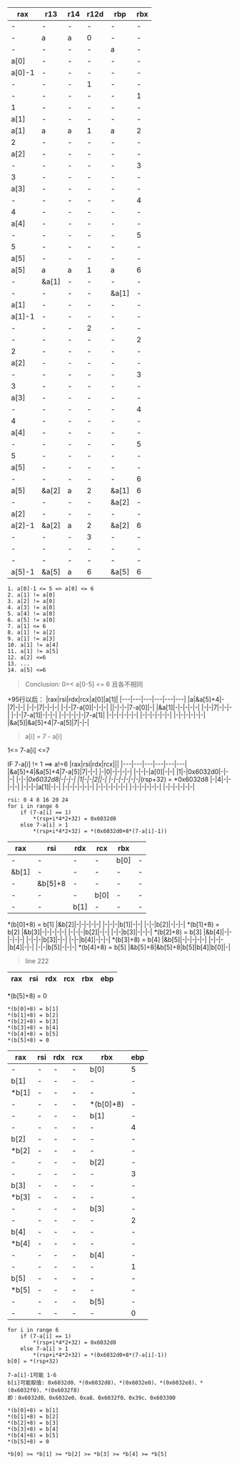|rax|r13|r14|r12d|rbp|rbx|
|---|---|---|---|---|---|
|-|-|-|-|-|-|
|-|a|a|0|-|-|
|-|-|-|-|a|-|
|a[0]|-|-|-|-|-|
|a[0]-1|-|-|-|-|-|
|-|-|-|1|-|-|
|-|-|-|-|-|1|
|1|-|-|-|-|-|
|a[1]|-|-|-|-|-|
|a[1]|a|a|1|a|2|
|2|-|-|-|-|-|
|a[2]|-|-|-|-|-|
|-|-|-|-|-|3|
|3|-|-|-|-|-|
|a[3]|-|-|-|-|-|
|-|-|-|-|-|4|
|4|-|-|-|-|-|
|a[4]|-|-|-|-|-|
|-|-|-|-|-|5|
|5|-|-|-|-|-|
|a[5]|-|-|-|-|-|
|a[5]|a|a|1|a|6|
|-|&a[1]|-|-|-|-|
|-|-|-|-|&a[1]|-|
|a[1]|-|-|-|-|-|
|a[1]-1|-|-|-|-|-|
|-|-|-|2|-|-|
|-|-|-|-|-|2|
|2|-|-|-|-|-|
|a[2]|-|-|-|-|-|
|-|-|-|-|-|3|
|3|-|-|-|-|-|
|a[3]|-|-|-|-|-|
|-|-|-|-|-|4|
|4|-|-|-|-|-|
|a[4]|-|-|-|-|-|
|-|-|-|-|-|5|
|5|-|-|-|-|-|
|a[5]|-|-|-|-|-|
|-|-|-|-|-|6|
|a[5]|&a[2]|a|2|&a[1]|6|
|-|-|-|-|&a[2]|-|
|a[2]|-|-|-|-|-|
|a[2]-1|&a[2]|a|2|&a[2]|6|
|-|-|-|3|-|-|
|-|-|-|-|-|-|
|-|-|-|-|-|-|
|a[5]-1|&a[5]|a|6|&a[5]|6|

> 
    1. a[0]-1 <= 5 => a[0] <= 6
    2. a[1] != a[0]
    3. a[2] != a[0]
    4. a[3] != a[0]
    5. a[4] != a[0]
    6. a[5] != a[0]
    7. a[1] <= 6
    8. a[1] != a[2]
    9. a[1] != a[3]
    10. a[1] != a[4]
    11. a[1] != a[5]
    12. a[2] <=6
    13. ...
    14. a[5] <=6
> Conclusion: 0=< a[0-5] <= 6 且各不相同


+95行以后：
|rax|rsi|rdx|rcx|a[0]|a[1]|
|---|---|---|---|---|---|
|a|&a[5]+4|-|7|-|-|
|-|-|7|-|-|-|
|-|-|7-a[0]|-|-|-|
||-|-|-|7-a[0]|-|
|&a[1]|-|-|-|-|-|
|-|-|7|-|-|-|
|-|-|7-a[1]|-|-|-|
|-|-|-|-|-|7-a[1]|
|-|-|-|-|-|-|
|-|-|-|-|-|-|
|-|-|-|-|-|-|
|&a[5]|&a[5]+4|7-a[5]|7|-|-|

> a[i] = 7 - a[i]

1<= 7-a[i] <=7

IF 7-a[i] != 1 ==> a!=6
|rax|rsi|rdx|rcx|||
|---|---|---|---|---|---|
|&a[5]+4|&a[5]+4|7-a[5]|7|-|-|
|-|0|-|-|-|-|
|-|-|-|a[0]|-|-|
|1|-|0x6032d0|-|-|-|
|-|-|*0x6032d8|-|-|-|
|1|-|-|2||-|
|-|-|-|-|-|-|*(rsp+32) = *0x6032d8
|-|4|-|-|-|-|
|-|-|-|a[1]|-|-|
|-|-|-|-|-|-|
|-|-|-|-|-|-|
|-|-|-|-|-|-|
|-|-|-|-|-|-|

```
rsi: 0 4 8 16 20 24
for i in range 6
    if (7-a[i] == 1)
        *(rsp+i*4*2+32) = 0x6032d0
    else 7-a[i] > 1
        *(rsp+i*4*2+32) = *(0x6032d0+8*(7-a[i]-1))
```

|rax|rsi|rdx|rcx|rbx||
|---|---|---|---|---|---|
|-|-|-|-|b[0]|-|
|&b[1]|-|-|-|-|-|
|-|&b[5]+8|-|-|-|-|
|-|-|-|b[0]|-|-|
|-|-|b[1]|-|-|-|
*(b[0]+8) = b[1] 
|&b[2]|-|-|-|-|-|
|-|-|-|b[1]|-|-|
|-|-|b[2]|-|-|-|
*(b[1]+8) = b[2]
|&b[3]|-|-|-|-|-|
|-|-|-|b[2]|-|-|
|-|-|b[3]|-|-|-|
*(b[2]+8) = b[3]
|&b[4]|-|-|-|-|-|
|-|-|-|b[3]|-|-|
|-|-|b[4]|-|-|-|
*(b[3]+8) = b[4]
|&b[5]|-|-|-|-|-|
|-|-|-|b[4]|-|-|
|-|-|b[5]|-|-|-|
*(b[4]+8) = b[5]
|&b[5]+8|&b[5]+8|b[5]|b[4]|b[0]|-|

> line 222

|rax|rsi|rdx|rcx|rbx|ebp|
|---|---|---|---|---|---|
*(b[5]+8) = 0

```
*(b[0]+8) = b[1]
*(b[1]+8) = b[2]
*(b[2]+8) = b[3]
*(b[3]+8) = b[4]
*(b[4]+8) = b[5]
*(b[5]+8) = 0
```

|rax|rsi|rdx|rcx|rbx|ebp|
|---|---|---|---|---|---|
|-|-|-|-|b[0]|5|
|b[1]|-|-|-|-|-|
|*b[1]|-|-|-|-|-|
|-|-|-|-|*(b[0]+8)|-|
|-|-|-|-|b[1]|-|
|-|-|-|-|-|4|
|b[2]|-|-|-|-|-|
|*b[2]|-|-|-|-|-|
|-|-|-|-|b[2]|-|
|-|-|-|-|-|3|
|b[3]|-|-|-|-|-|
|*b[3]|-|-|-|-|-|
|-|-|-|-|b[3]|-|
|-|-|-|-|-|2|
|b[4]|-|-|-|-|-|
|*b[4]|-|-|-|-|-|
|-|-|-|-|b[4]|-|
|-|-|-|-|-|1|
|b[5]|-|-|-|-|-|
|*b[5]|-|-|-|-|-|
|-|-|-|-|b[5]|-|
|-|-|-|-|-|0|

```
for i in range 6
    if (7-a[i] == 1)
        *(rsp+i*4*2+32) = 0x6032d0
    else 7-a[i] > 1
        *(rsp+i*4*2+32) = *(0x6032d0+8*(7-a[i]-1))
b[0] = *(rsp+32)

7-a[i]-1可能 1-6
b[i]可能取值: 0x6032d0、*(0x6032d8)、*(0x6032e0)、*(0x6032e8)、*(0x6032f0)、*(0x6032f8)
即：0x6032d0、0x6032e0、0xa8、0x6032f0、0x39c、0x603300

*(b[0]+8) = b[1]
*(b[1]+8) = b[2]
*(b[2]+8) = b[3]
*(b[3]+8) = b[4]
*(b[4]+8) = b[5]
*(b[5]+8) = 0

*b[0] >= *b[1] >= *b[2] >= *b[3] >= *b[4] >= *b[5]
```